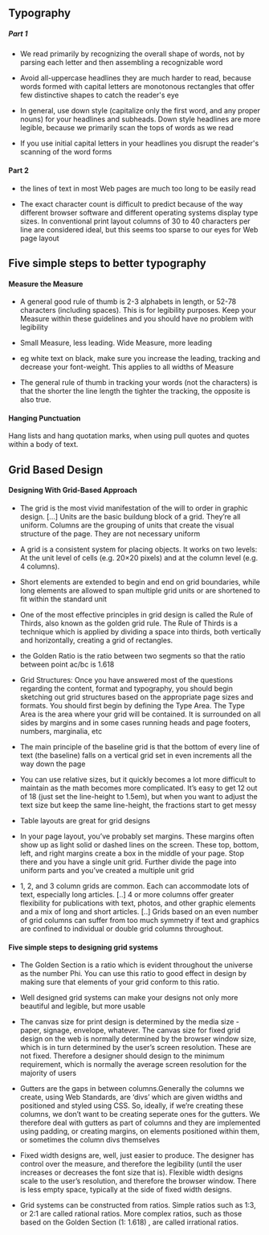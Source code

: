 ## Typography

##### Part 1

* We read primarily by recognizing the overall shape of words, not by parsing each letter and then assembling a recognizable word

* Avoid all-uppercase headlines they are much harder to read, because words formed with capital letters are monotonous rectangles that offer few distinctive shapes to catch the reader's eye

*  In general, use down style (capitalize only the first word, and any proper nouns) for your headlines and subheads. Down style headlines are more legible, because we primarily scan the tops of words as we read

* If you use initial capital letters in your headlines you disrupt the reader's scanning of the word forms


#### Part 2

* the lines of text in most Web pages are much too long to be easily read

* The exact character count is difficult to predict because of the way different browser software and different operating systems display type sizes. In conventional print layout columns of 30 to 40 characters per line are considered ideal, but this seems too sparse to our eyes for Web page layout


## Five simple steps to better typography

#### Measure the Measure

* A general good rule of thumb is 2-3 alphabets in length, or 52-78 characters (including spaces). This is for legibility purposes. Keep your Measure within these guidelines and you should have no problem with legibility

* Small Measure, less leading. Wide Measure, more leading

* eg white text on black, make sure you increase the leading, tracking and decrease your font-weight. This applies to all widths of Measure

* The general rule of thumb in tracking your words (not the characters) is that the shorter the line length the tighter the tracking, the opposite is also true.

#### Hanging Punctuation

Hang lists and hang quotation marks, when using pull quotes and quotes within a body of text.



## Grid Based Design

#### Designing With Grid-Based Approach

* The grid is the most vivid manifestation of the will to order in graphic design. [...] Units are the basic buildung block of a grid. They’re all uniform. Columns are the grouping of units that create the visual structure of the page. They are not necessary uniform

* A grid is a consistent system for placing objects. It works on two levels: At the unit level of cells (e.g. 20×20 pixels) and at the column level (e.g. 4 columns).

* Short elements are extended to begin and end on grid boundaries, while long elements are allowed to span multiple grid units or are shortened to fit within the standard unit

* One of the most effective principles in grid design is called the Rule of Thirds, also known as the golden grid rule. The Rule of Thirds is a technique which is applied by dividing a space into thirds, both vertically and horizontally, creating a grid of rectangles.

* the Golden Ratio is the ratio between two segments so that the ratio between point ac/bc is 1.618

* Grid Structures: Once you have answered most of the questions regarding the content, format and typography, you should begin sketching out grid structures based on the appropriate page sizes and formats. You should first begin by defining the Type Area. The Type Area is the area where your grid will be contained. It is surrounded on all sides by margins and in some cases running heads and page footers, numbers, marginalia, etc

* The main principle of the baseline grid is that the bottom of every line of text (the baseline) falls on a vertical grid set in even increments all the way down the page

* You can use relative sizes, but it quickly becomes a lot more difficult to maintain as the math becomes more complicated. It’s easy to get 12 out of 18 (just set the line-height to 1.5em), but when you want to adjust the text size but keep the same line-height, the fractions start to get messy

* Table layouts are great for grid designs

* In your page layout, you’ve probably set margins. These margins often show up as light solid or dashed lines on the screen. These top, bottom, left, and right margins create a box in the middle of your page. Stop there and you have a single unit grid. Further divide the page into uniform parts and you’ve created a multiple unit grid

* 1, 2, and 3 column grids are common. Each can accommodate lots of text, especially long articles. [..] 4 or more columns offer greater flexibility for publications with text, photos, and other graphic elements and a mix of long and short articles. [..] Grids based on an even number of grid columns can suffer from too much symmetry if text and graphics are confined to individual or double grid columns throughout.


#### Five simple steps to designing grid systems 

* The Golden Section is a ratio which is evident throughout the universe as the number Phi. You can use this ratio to good effect in design by making sure that elements of your grid conform to this ratio. 

* Well designed grid systems can make your designs not only more beautiful and legible, but more usable

* The canvas size for print design is determined by the media size - paper, signage, envelope, whatever. The canvas size for fixed grid design on the web is normally determined by the browser window size, which is in turn determined by the user’s screen resolution. These are not fixed. Therefore a designer should design to the minimum requirement, which is normally the average screen resolution for the majority of users

* Gutters are the gaps in between columns.Generally the columns we create, using Web Standards, are ‘divs’ which are given widths and positioned and styled using CSS. So, ideally, if we’re creating these columns, we don’t want to be creating seperate ones for the gutters. We therefore deal with gutters as part of columns and they are implemented using padding, or creating margins, on elements positioned within them, or sometimes the column divs themselves

* Fixed width designs are, well, just easier to produce. The designer has control over the measure, and therefore the legibility (until the user increases or decreases the font size that is).
Flexible width designs scale to the user’s resolution, and therefore the browser window. There is less empty space, typically at the side of fixed width designs.

* Grid systems can be constructed from ratios. Simple ratios such as 1:3, or 2:1 are called rational ratios. More complex ratios, such as those based on the Golden Section (1: 1.618) , are called irrational ratios.



